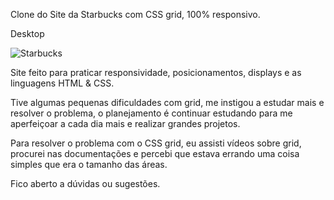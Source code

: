 Clone do Site da Starbucks com CSS grid, 100% responsivo.

Desktop

![Starbucks](https://user-images.githubusercontent.com/87503905/129451752-2a2e78e5-bce8-4273-b72f-b9123dbd9c4e.png)


Site feito para praticar responsividade, posicionamentos, displays e as linguagens HTML & CSS.

Tive algumas pequenas dificuldades com grid, me instigou a estudar mais e resolver o problema, o planejamento é continuar estudando para me aperfeiçoar a cada dia mais e realizar grandes projetos.

Para resolver o problema com o CSS grid, eu assisti vídeos sobre grid, procurei nas documentações e percebi que estava errando uma coisa simples que era o tamanho das áreas.

Fico aberto a dúvidas ou sugestões.
